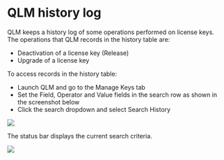 # QLM history log

QLM keeps a history log of some operations performed on license keys. The operations that QLM records in the history table are:

* Deactivation of a license key (Release)
* Upgrade of a license key

&#x20;To access records in the history table:

* Launch QLM and go to the Manage Keys tab
* Set the Field, Operator and Value fields in the search row as shown in the screenshot below
* Click the search dropdown and select Search History

&#x20;

![](https://support.soraco.co/hc/en-us/article\_attachments/205722046/searchHistory-01.png)

&#x20;

The status bar displays the current search criteria.

![](https://support.soraco.co/hc/en-us/article\_attachments/205722066/searchHistory-02.png)
